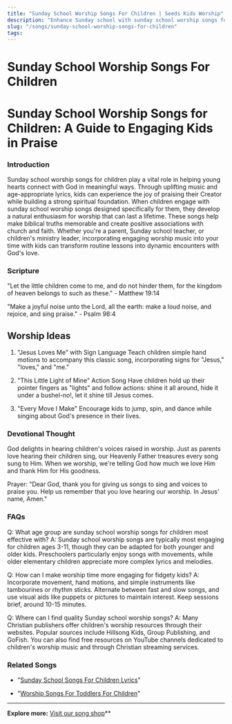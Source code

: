 ```yaml
---
title: "Sunday School Worship Songs For Children | Seeds Kids Worship"
description: "Enhance Sunday school with sunday school worship songs for children that teach faith through music. Educational worship resources for children."
slug: "/songs/sunday-school-worship-songs-for-children"
tags:
---
```


# Sunday School Worship Songs For Children

# Sunday School Worship Songs for Children: A Guide to Engaging Kids in Praise

### Introduction
Sunday school worship songs for children play a vital role in helping young hearts connect with God in meaningful ways. Through uplifting music and age-appropriate lyrics, kids can experience the joy of praising their Creator while building a strong spiritual foundation. When children engage with sunday school worship songs designed specifically for them, they develop a natural enthusiasm for worship that can last a lifetime. These songs help make biblical truths memorable and create positive associations with church and faith. Whether you're a parent, Sunday school teacher, or children's ministry leader, incorporating engaging worship music into your time with kids can transform routine lessons into dynamic encounters with God's love.

### Scripture
"Let the little children come to me, and do not hinder them, for the kingdom of heaven belongs to such as these." - Matthew 19:14

"Make a joyful noise unto the Lord, all the earth: make a loud noise, and rejoice, and sing praise." - Psalm 98:4

## Worship Ideas
1. "Jesus Loves Me" with Sign Language
Teach children simple hand motions to accompany this classic song, incorporating signs for "Jesus," "loves," and "me."

2. "This Little Light of Mine" Action Song
Have children hold up their pointer fingers as "lights" and follow actions: shine it all around, hide it under a bushel-no!, let it shine till Jesus comes.

3. "Every Move I Make"
Encourage kids to jump, spin, and dance while singing about God's presence in their lives.

### Devotional Thought
God delights in hearing children's voices raised in worship. Just as parents love hearing their children sing, our Heavenly Father treasures every song sung to Him. When we worship, we're telling God how much we love Him and thank Him for His goodness.

Prayer: "Dear God, thank you for giving us songs to sing and voices to praise you. Help us remember that you love hearing our worship. In Jesus' name, Amen."

### FAQs

Q: What age group are sunday school worship songs for children most effective with?
A: Sunday school worship songs are typically most engaging for children ages 3-11, though they can be adapted for both younger and older kids. Preschoolers particularly enjoy songs with movements, while older elementary children appreciate more complex lyrics and melodies.

Q: How can I make worship time more engaging for fidgety kids?
A: Incorporate movement, hand motions, and simple instruments like tambourines or rhythm sticks. Alternate between fast and slow songs, and use visual aids like puppets or pictures to maintain interest. Keep sessions brief, around 10-15 minutes.

Q: Where can I find quality Sunday school worship songs?
A: Many Christian publishers offer children's worship resources through their websites. Popular sources include Hillsong Kids, Group Publishing, and GoFish. You can also find free resources on YouTube channels dedicated to children's worship music and through Christian streaming services.

### Related Songs

- "[Sunday School Songs For Children Lyrics](/activities/sunday-school-songs-for-children-lyrics/)"

- "[Worship Songs For Toddlers For Children](/songs/worship-songs-for-toddlers-for-children/)"

---

**Explore more:** [Visit our song shop](https://seedskidsworship.com/shop)**

<!-- Schema Markup -->
<script type="application/ld+json">
{
  "@context": "https://schema.org",
  "@type": "MusicRecording",
  "name": "Sunday School Worship Songs For Children",
  "byArtist": {
    "@type": "MusicGroup",
    "name": "Seeds Kids Worship"
  },
  "isFamilyFriendly": true,
  "url": "https://seedskidsworship.com/songs/sunday-school-worship-songs-for-children/"
}
</script>